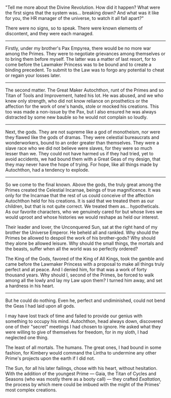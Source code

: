 "Tell me more about the Divine Revolution. How did it happen? What were the first signs that the system was… breaking down? And what was it like for you, the HR manager of the universe, to watch it all fall apart?"

There were no signs, so to speak. There were known elements of discontent, and they were each managed.

---

Firstly, under my brother's Pax Empyrea, there would be no more war among the Primes. They were to negotiate grievances among themselves or to bring them before myself. The latter was a matter of last resort, for to come before the Lawmaker Princess was to be bound and to create a binding precedent. To submit to the Law was to forgo any potential to cheat or regain your losses later.

---

The second matter. The Great Maker Autochthon, runt of the Primes and so Titan of Tools and Improvement, hated his lot. He was abused, and we who knew only strength, who did not know reliance on prosthetics or the affection for the work of one's hands, stole or mocked his creations. This too was made a non-issue by the Pax, but I also ensured he was always distracted by some new bauble so he would not complain so loudly.

---

Next, the gods. They are not supreme like a god of monotheism, nor were they flawed like the gods of dramas. They were celestial bureaucrats and wonderworkers, bound to an order greater than themselves. They were a slave race who we did not believe were slaves, for they were so much lesser than we. They could not have harmed us if they had tried, yet to avoid accidents, we had bound them with a Great Geas of my design, that they may never have the hope of trying. For hope, like all things made by Autochthon, had a tendency to explode.

---

So we come to the final known. Above the gods, the truly great among the Primes created the Celestial Incarnae, beings of true magnificence. It was only for the Incarnae that the rest of us could conceive of the affection Autochthon held for his creations. It is said that we treated them as our children, but that is not quite correct. We treated them as… hypotheticals. As our favorite characters, who we genuinely cared for but whose lives we would uproot and whose histories we would reshape as held our interest.

Their leader and lover, the Unconquered Sun, sat at the right hand of my brother the Universe Emperor. He beheld all and rankled. Why should the Primes be allowed to despoil the work of his brother-gods? Why should they alone be allowed leisure. Why should the small things, the mortals and the beasts, suffer when all the world was so perfectly ordered?

The King of the Gods, favored of the King of All Kings, took the gamble and came before the Lawmaker Princess with a proposal to make all things truly perfect and at peace. And I denied him, for that was a work of forty thousand years. Why should I, second of the Primes, be forced to walk among all the lowly and lay my Law upon them? I turned him away, and set a hardness in his heart.

---

But he could do nothing. Even he, perfect and undiminished, could not bend the Geas I had laid upon all gods.

I may have lost track of time and failed to provide our genius with something to occupy his mind. Autochthon, head always down, discovered one of their "secret" meetings I had chosen to ignore. He asked what they were willing to give of themselves for freedom, for in my sloth, I had neglected one thing.

The least of all mortals. The humans. The great ones, I had bound in some fashion, for Kimbery would command the Lintha to undermine any other Prime's projects upon the earth if I did not.

The Sun, for all his later failings, chose with his heart, without hesitation. With the addition of the youngest Prime — Gaia, the Titan of Cycles and Seasons (who was mostly there as a booty call) — they crafted _Exaltation_, the process by which mere could be imbued with the might of the Primes' most complex creations.